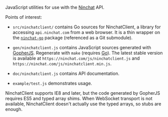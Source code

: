 JavaScript utilities for use with the [Ninchat](https://ninchat.com) API.

Points of interest:

- `src/ninchatclient/` contains Go sources for NinchatClient, a library for
  accessing `api.ninchat.com` from a web browser.  It is a thin wrapper on the
  [`ninchat-go`](https://github.com/ninchat/ninchat-go) package (referenced as
  a Git submodule).

- `gen/ninchatclient.js` contains JavaScript sources generated with
  [GopherJS](https://github.com/gopherjs/gopherjs).  Regenerate with `make`
  (requires [Go](https://golang.org)).  The latest stable version is available
  at `https://ninchat.com/js/ninchatclient.js` and
  `https://ninchat.com/js/ninchatclient.min.js`.

- `doc/ninchatclient.js` contains API documentation.

- `example/test.js` demonstrates usage.

NinchatClient supports IE8 and later, but the code generated by GopherJS
requires ES5 and typed array shims.  When WebSocket transport is not available,
NinchatClient doesn't actually use the typed arrays, so stubs are enough.
